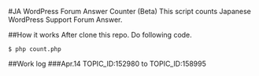 #JA WordPress Forum Answer Counter (Beta)
This script counts Japanese WordPress Support Forum Answer.

##How it works
After clone this repo.
Do following code.

```
$ php count.php
```

##Work log
###Apr.14
TOPIC_ID:152980 to TOPIC_ID:158995
